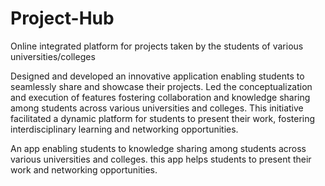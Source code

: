 # Project-Hub
Online integrated platform for projects taken by the students of various universities/colleges

Designed and developed an innovative application enabling students to seamlessly share and showcase their projects. Led the conceptualization and execution of features fostering collaboration and knowledge sharing among students across various universities and colleges. This initiative facilitated a dynamic platform for students to present their work, fostering interdisciplinary learning and networking opportunities.


An app enabling students to knowledge sharing among students across various
universities and colleges. this app helps students to present their work and networking
opportunities.

